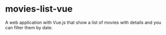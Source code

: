 # movies-list-vue
A web application with Vue.js that show a list of movies with details and you can filter them by date.
